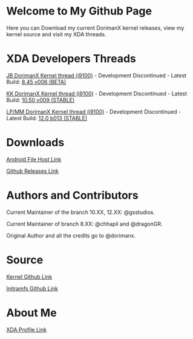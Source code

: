 # Welcome to My Github Page

Here you can Download my current DorimanX kernel releases, view my kernel source and visit my XDA threads.

# XDA Developers Threads

[JB DorimanX Kernel thread (i9100)](http://forum.xda-developers.com/galaxy-s2/development-derivatives/kernel-dorimanx-jb-4-2-x-t3167895 "JB XDA Kernel thread") - Development Discontinued - Latest Build: [8.45 v006 (BETA)](https://www.androidfilehost.com/?fid=24269982087001951 "Download latest JB kernel from AFH")


[KK DorimanX Kernel thread (i9100)](http://forum.xda-developers.com/galaxy-s2/development-derivatives/kernel-dorimanx-jb-4-4-4-t3123487 "KK XDA Kernel thread") - Development Discontinued - Latest Build: [10.50 v009 (STABLE)](https://www.androidfilehost.com/?fid=673368273298923578 "Download latest KK kernel from AFH")


[LP/MM DorimanX Kernel thread (i9100)](http://forum.xda-developers.com/galaxy-s2/development-derivatives/kernel-dorimanx-lp-5-x-x-t3145879 "LP/MM XDA Kernel thread") - Development Discontinued - Latest Build: [12.0 b013 (STABLE)](https://www.androidfilehost.com/?fid=457095661767129657 "Download latest LP/MM kernel from AFH")


# Downloads

[Android File Host Link](https://www.androidfilehost.com/?w=files&flid=36004 "Android File Host Download")

[Github Releases Link](https://github.com/gsstudios/Dorimanx-SG2-I9100-Kernel/releases "Github Download") 

# Authors and Contributors

Current Maintainer of the branch 10.XX, 12.XX: @gsstudios. 

Current Maintainer of branch 8.XX: @chhapil and @dragonGR. 

Original Author and all the credits go to @dorimanx. 
 
# Source

[Kernel Github Link](https://github.com/gsstudios/Dorimanx-SG2-I9100-Kernel "Github link to kernel source")

[Initramfs Github Link](https://github.com/gsstudios/initramfs3 "Github link to initramfs source")

# About Me

[XDA Profile Link](http://forum.xda-developers.com/member.php?u=5811506 "Saber's XDA Profile :)")
